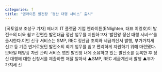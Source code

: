 ```yaml
---
categories: f
title: "엔라이튼 발전왕 ‘정산 대행 서비스’ 출시"
---
```

[국토일보 조성구 기자] 에너지 IT 플랫폼 기업 엔라이튼(ENlighten, 대표 이영호)이 발전소의 더욱 쉽고 간편한 발전대금 정산 업무를 지원하고자 ‘발전왕 정산 대행 서비스’를 출시한다.이번 신규 서비스는 SMP, REC 정산금 조회와 세금계산서 발행, 부가가치세 신고 등 기존 번거로웠던 발전소의 회계 업무를 쉽고 편리하게 지원하기 위해 마련됐다.모바일 태양광 자산 관리 서비스 앱인 발전왕 내에 소유하고 있는 발전소를 등록한 후 정산 대행에 대한 신청서를 제출하면 매달 알아서 ▲SMP, REC 세금계산서 발행 ▲부가가치세 신